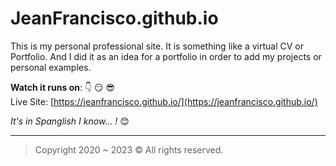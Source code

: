 # JeanFrancisco.github.io
This is my personal professional site. It is something like a virtual CV or Portfolio. And I did it as an idea for a portfolio in order to add my projects or personal examples.

**Watch it runs on**: :point_down: :smirk: :sunglasses:           
Live Site: [https://jeanfrancisco.github.io/](https://jeanfrancisco.github.io/)

_It's in Spanglish I know... !_ :blush:

---
> Copyright 2020 ~ 2023 © All rights reserved.
